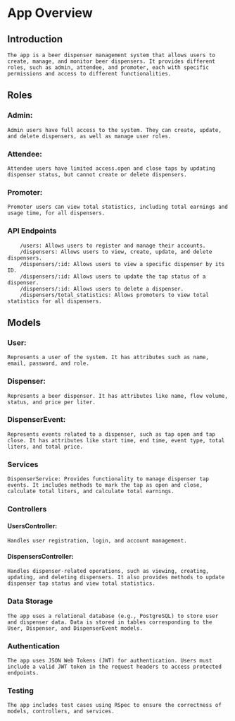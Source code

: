 # App Overview
## Introduction
```
The app is a beer dispenser management system that allows users to create, manage, and monitor beer dispensers. It provides different roles, such as admin, attendee, and promoter, each with specific permissions and access to different functionalities.
```
## Roles
### Admin: 
```
Admin users have full access to the system. They can create, update, and delete dispensers, as well as manage user roles.
```
### Attendee: 
```
Attendee users have limited access.open and close taps by updating dispenser status, but cannot create or delete dispensers.
```
### Promoter: 
```
Promoter users can view total statistics, including total earnings and usage time, for all dispensers.
```
### API Endpoints
```
    /users: Allows users to register and manage their accounts.
    /dispensers: Allows users to view, create, update, and delete dispensers.
    /dispensers/:id: Allows users to view a specific dispenser by its ID.
    /dispensers/:id: Allows users to update the tap status of a dispenser.
    /dispensers/:id: Allows users to delete a dispenser.
    /dispensers/total_statistics: Allows promoters to view total statistics for all dispensers.
```
## Models
### User: 
```
Represents a user of the system. It has attributes such as name, email, password, and role.
```
### Dispenser:
```
Represents a beer dispenser. It has attributes like name, flow volume, status, and price per liter.
```
### DispenserEvent: 
```
Represents events related to a dispenser, such as tap open and tap close. It has attributes like start time, end time, event type, total liters, and total price.
```
### Services
```
DispenserService: Provides functionality to manage dispenser tap events. It includes methods to mark the tap as open and close, calculate total liters, and calculate total earnings.
```
### Controllers

#### UsersController: 
```
Handles user registration, login, and account management.
```
#### DispensersController: 
```
Handles dispenser-related operations, such as viewing, creating, updating, and deleting dispensers. It also provides methods to update dispenser tap status and view total statistics.
```
### Data Storage
```
The app uses a relational database (e.g., PostgreSQL) to store user and dispenser data. Data is stored in tables corresponding to the User, Dispenser, and DispenserEvent models.
```
### Authentication
```
The app uses JSON Web Tokens (JWT) for authentication. Users must include a valid JWT token in the request headers to access protected endpoints.
```

### Testing
```
The app includes test cases using RSpec to ensure the correctness of models, controllers, and services.
```